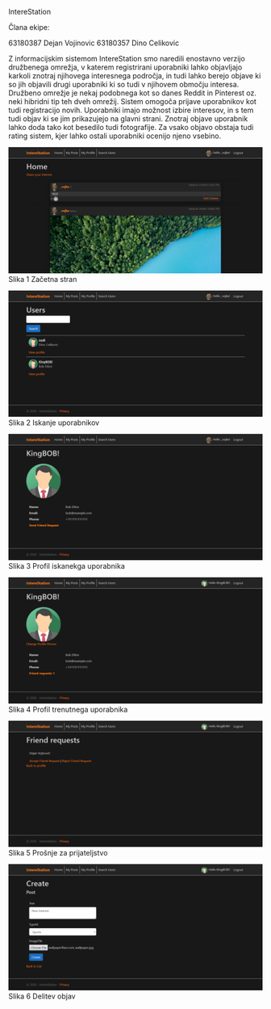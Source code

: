IntereStation

Člana ekipe:

63180387 Dejan Vojinovic
63180357 Dino Celikovic

Z informacijskim sistemom IntereStation smo naredili enostavno verzijo družbenega omrežja, v katerem registrirani uporabniki lahko objavljajo karkoli znotraj njihovega interesnega področja, in tudi lahko berejo objave ki so jih objavili drugi uporabniki ki so tudi v njihovem območju interesa. Družbeno omrežje je nekaj podobnega kot so danes Reddit in Pinterest oz. neki hibridni tip teh dveh omrežij. Sistem omogoča prijave uporabnikov kot tudi registracijo novih. Uporabniki imajo možnost izbire interesov, in s tem tudi objav ki se jim prikazujejo na glavni strani. Znotraj objave uporabnik lahko doda tako kot besedilo tudi fotografije. Za vsako objavo obstaja tudi rating sistem, kjer lahko ostali uporabniki ocenijo njeno vsebino.

![](images/1.png)
Slika 1 Začetna stran



![](images/3.png)
Slika 2 Iskanje uporabnikov



![](images/2.png)
Slika 3 Profil iskanekga uporabnika



![](images/4.png)
Slika 4 Profil trenutnega uporabnika



![](images/5.png)
Slika 5 Prošnje za prijateljstvo



![](images/6.png)
Slika 6 Delitev objav

